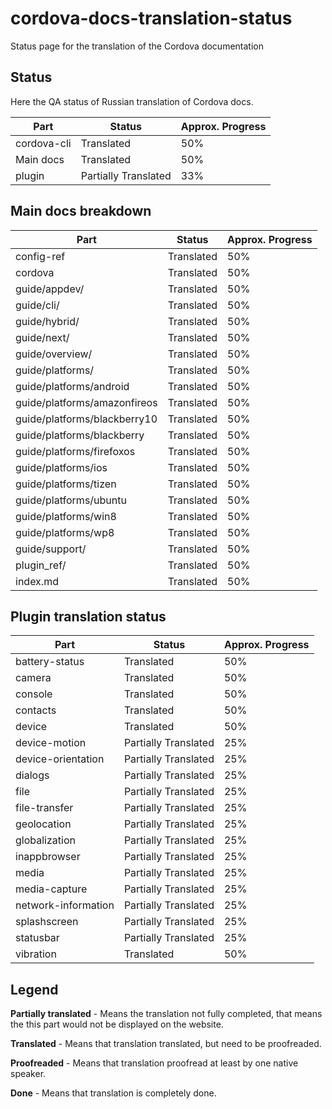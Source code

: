 # cordova-docs-translation-status
Status page for the translation of the Cordova documentation

## Status
Here the QA status of Russian translation of Cordova docs.

| Part             | Status             | Approx. Progress  |
| ---------------- |---------------| -----|
| cordova-cli      | Translated      | 50%   |
| Main docs     | Translated      | 50%   |
| plugin     | Partially Translated      | 33%   |

## Main docs breakdown

| Part             | Status             | Approx. Progress  |
| ---------------- |---------------| -----|
| config-ref       | Translated      | 50%   |
| cordova     | Translated      | 50%   |
| guide/appdev/     | Translated      | 50%   |
| guide/cli/     | Translated      | 50%   |
| guide/hybrid/     | Translated      | 50%   |
| guide/next/     | Translated      | 50%   |
| guide/overview/     | Translated      | 50%   |
| guide/platforms/     | Translated      | 50%   |
| guide/platforms/android     | Translated      | 50%   |
| guide/platforms/amazonfireos     | Translated      | 50%   |
| guide/platforms/blackberry10     | Translated      | 50%   |
| guide/platforms/blackberry     | Translated      | 50%   |
| guide/platforms/firefoxos     | Translated      | 50%   |
| guide/platforms/ios     | Translated      | 50%   |
| guide/platforms/tizen     | Translated      | 50%   |
| guide/platforms/ubuntu     | Translated      | 50%   |
| guide/platforms/win8     | Translated      | 50%   |
| guide/platforms/wp8     | Translated      | 50%   |
| guide/support/     | Translated      | 50%   |
| plugin_ref/     | Translated      | 50%   |
| index.md     | Translated      | 50%   |

## Plugin translation status

| Part          | Status        | Approx. Progress  |
| ------------- |-------------| -----|
| battery-status | Translated      |    50% |
| camera | Translated      |    50% |
| console | Translated      |    50% |
| contacts | Translated      |    50% |
| device | Translated      |    50% |
| device-motion | Partially Translated      |    25% |
| device-orientation | Partially Translated      |    25% |
| dialogs | Partially Translated      |    25% |
| file | Partially Translated      |    25% |
| file-transfer | Partially Translated      |    25% |
| geolocation | Partially Translated      |    25% |
| globalization | Partially Translated      |    25% |
| inappbrowser | Partially Translated      |    25% |
| media | Partially Translated      |    25% |
| media-capture | Partially Translated      |    25% |
| network-information | Partially Translated      |    25% |
| splashscreen | Partially Translated      |    25% |
| statusbar | Partially Translated      |    25% |
| vibration | Translated      |    50% |

## Legend

**Partially translated** - Means the translation not fully completed, that means the this part would not be displayed on the website.

**Translated** - Means that translation translated, but need to be proofreaded.

**Proofreaded** - Means that translation proofread at least by one native speaker.

**Done** - Means that translation is completely done.
